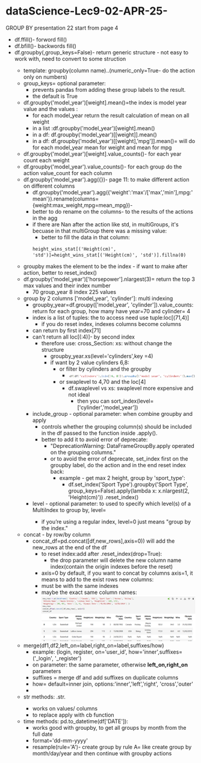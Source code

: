 # dataScience-Lec9-02-APR-25-
GROUP BY presentation 22 start from page 4
* df.ffill()- forword fill()
* df.bfill()- backwords fill()
* df.groupby(<label>,group_keys=False)- return generic structure - not easy to work with, need to convert to some struction
  * template: groupby(column name).<column to do the action>.<what action to do-function>(numeric_only=True- do the action only on numbers)
  * group_keys= optional parameter:
    * prevents pandas from adding these group labels to the result.
    * the default is True
  * df.groupby('model_year')[weight].mean()=the index is model year value and the values :
    *  for each model_year return the result calculation of mean on all weight
    * in a list :df.groupby('model_year')[weight].mean()
    * in a df: df.groupby('model_year')[[weight]].mean()
    * in a df: df.groupby('model_year')[[weight],'mpg']].mean()= will do for each model_year mean for weight and mean for mpg
  * df.groupby('model_year')[weight].value_counts()- for each year count each weight
  * df.groupby('model_year').value_counts()- for each group do the action value_count for each column
  * df.groupby('model_year').agg({})- page 11: to make different action on different columns 
    * df.groupby('model_year').agg({'weight':'max'/['max','min'],mpg:'mean'}).rename(columns={weight:max_weight,mpg=mean_mpg})- 
    * better to do rename on the columns- to the results of the actions in the agg
    * if there are Nan after the action like std, in multiGroups, it's becuase in that multiGroup there was a missing value:
      * better to fill the data in that column: 
      ```
      height_wins_stat[('Height(cm)', 'std')]=height_wins_stat[('Height(cm)', 'std')].fillna(0)
      ```
  * groupby makes the element to be the index - if want to make after action, better to reset_index()
  * df.groupby('model_year')['horsepower'].nlargest(3)= return the top 3 max values and their index number
    * 70 group_year 8 index 225 values
  * group by 2 columns ['model_year', 'cylinder']: multi indexing
    * groupby_year=df.groupy(['model_year', 'cylinder']).value_counts: return for each group, how many have year=70 and cylinder= 4
    * index is a list of tuples: the to access need use tuple:loc[(71,4)]
      * if you do reset index, indexes columns become columns 
    * can return by first index[71]
    * can't return all loc[(:4)]- by second index
      * therefore use: cross_Section: xs:  without change the structure
        * groupby_year.xs(level='cylinders',key =4)
        * if want by 2 value cylinders 6,8:
          * or filter by cylinders and the groupby
            * ![img.png](img.png)
          * or swaplevel to 4,70 and the loc[4]
            * df.swaplevel vs xs: swaplevel more expensive and not ideal
              * then you can sort_index(level=['cylinder','model_year'])
    * include_group - optional parameter: when combine groupby and apply
      * controls whether the grouping column(s) should be included in the df passed to the function inside .apply().
      * better to add it to avoid error of deprecate:
        * "DeprecationWarning: DataFrameGroupBy.apply operated on the grouping columns."
        * or to avoid the error of deprecate, set_index first on the groupby label, do the action and in the end reset index back:
          * example - get max 2 height, group by 'sport_type':
            * df.set_index('Sport Type').groupby('Sport Type', group_keys=False).apply(lambda x: x.nlargest(2, 'Height(cm)')) .reset_index()
    * level - optional parameter: to used to specify which level(s) of a MultiIndex to group by, level=<label name>
      * if you’re using a regular index, level=0 just means "group by the index." 
  * concat - by row/by column
    * concat_df=pd.concat([df,new_rows],axis=0)) will add the new_rows at the end of the df
      * to reset index:add after .reset_index(drop=True):
        * the drop parameter will delete the new column name index(contain the origin indexes before the reset)
      *   axis=0 by default, if you want to concat by columns  axis=1, it means to add to the exist rows new columns:
        * must be with the same indexes
        * maybe the exact same column names:
      ![img_1.png](img_1.png)
  * merge(df1,df2,left_on=label,right_on=label,suffixes/how)
    * example: (login, register, on='user_id', how='inner',suffixes=('_login', '_register')
    * on parameter: the same parameter, otherwise **left_on,right_on** parameters
    * suffixes =  merge df and add suffixes on duplicate columns
    * how= default=inner join, options:'inner','left','right', 'cross','outer'
    * 
  * str methods: .str.<str function> 
    * works on values/ columns
    * to replace apply with cb function
  * time methods: pd.to_datetime(df['DATE']):
    * works good with groupby, to get all groups by month from the full date
    * format='dd-mm-yyyy'
    * resample(rule='A')- create group by rule A= like create group by month/day/year and then continue with groupby actions